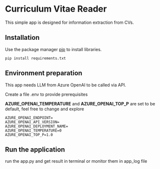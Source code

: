 # Curriculum Vitae Reader

This simple app is designed for information extraction from CVs.

## Installation

Use the package manager [pip](https://pip.pypa.io/en/stable/) to install libraries.

```
pip install requirements.txt
```

## Environment preparation
This app needs LLM from Azure OpenAI to be called via API.

Create a file .env to provide prerequisites

**AZURE_OPENAI_TEMPERATURE** and **AZURE_OPENAI_TOP_P** are set to be default, feel free to change and explore

```AZURE_OPENAI_KEY=
AZURE_OPENAI_ENDPOINT=
AZURE_OPENAI_API_VERSION=
AZURE_OPENAI_DEPLOYMENT_NAME=
AZURE_OPENAI_TEMPERATURE=0
AZURE_OPENAI_TOP_P=1.0
```
## Run the application

run the app.py and get result in terminal or monitor them in app_log file